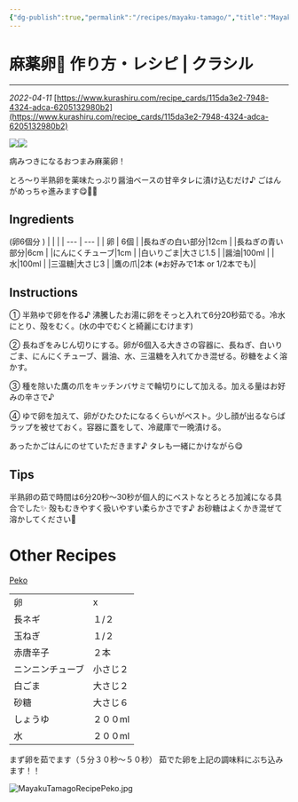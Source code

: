 ```yaml
---
{"dg-publish":true,"permalink":"/recipes/mayaku-tamago/","title":"Mayaku Tamago 麻薬卵","tags":["egg","recipe","sidedish","asian","korean"],"noteIcon":""}
---
```


# 麻薬卵🥚 作り方・レシピ | クラシル
---
*2022-04-11*
[https://www.kurashiru.com/recipe_cards/115da3e2-7948-4324-adca-6205132980b2](https://www.kurashiru.com/recipe_cards/115da3e2-7948-4324-adca-6205132980b2)

![](https://video.kurashiru.com/production/recipe_card_content/image_src_file/79579/image_original.jpg)![](https://video.kurashiru.com/production/recipe_card_content/image_src_file/79580/image_original.jpg)

病みつきになるおつまみ麻薬卵！ 

とろ〜り半熟卵を薬味たっぷり醤油ベースの甘辛タレに漬け込むだけ♪ ごはんがめっちゃ進みます😋🍚🥢 

## Ingredients
(卵6個分 )
|     |     |
| --- | --- |
| 卵  | 6個 |
|長ねぎの白い部分|12cm |
|長ねぎの青い部分|6cm |
|にんにくチューブ|1cm |
|白いりごま|大さじ1.5 |
|醤油|100ml |
|水|100ml |
|三温糖|大さじ3 |
|鷹の爪|2本 (※お好みで1本 or 1/2本でも)|

## Instructions
① 半熟ゆで卵を作る♪ 沸騰したお湯に卵をそっと入れて6分20秒茹でる。冷水にとり、殻をむく。(水の中でむくと綺麗にむけます)

② 長ねぎをみじん切りにする。卵が6個入る大きさの容器に、長ねぎ、白いりごま、にんにくチューブ、醤油、水、三温糖を入れてかき混ぜる。砂糖をよく溶かす。 

③ 種を除いた鷹の爪をキッチンバサミで輪切りにして加える。加える量はお好みの辛さで♪ 

④ ゆで卵を加えて、卵がひたひたになるくらいがベスト。少し顔が出るならばラップを被せておく。容器に蓋をして、冷蔵庫で一晩漬ける。

あったかごはんにのせていただきます♪ タレも一緒にかけながら😋 

## Tips
半熟卵の茹で時間は6分20秒〜30秒が個人的にベストなとろとろ加減になる具合でした✨ 
殻もむきやすく扱いやすい柔らかさです♪ 
お砂糖はよくかき混ぜて溶かしてください🥄 

# Other Recipes
[Peko](https://www.youtube.com/watch?v=-us-YnWISqQ)

|                  |          |
| ---------------- | -------- |
| 卵              | x        |
| 長ネギ           | １/２    |
| 玉ねぎ           | １/２    |
| 赤唐辛子         | ２本     |
| ニンニンチューブ | 小さじ２ |
| 白ごま           | 大さじ２ |
| 砂糖             | 大さじ６ |
| しょうゆ         | ２００ml |
| 水               | ２００ml          |

まず卵を茹でます（５分３０秒～５０秒）
茹でた卵を上記の調味料にぶち込みます！！

![MayakuTamagoRecipePeko.jpg](/img/user/z.Images/MayakuTamagoRecipePeko.jpg)
